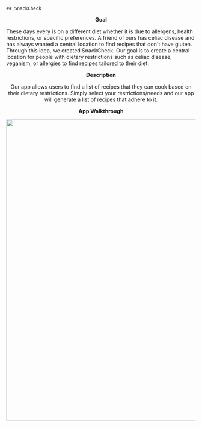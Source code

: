                                                                                     ## SnackCheck

<p align="center" font-size="20px"><b >Goal</b></p>

  These days every is on a different diet whether it is due to allergens, health restrictions, or specific preferences.  A friend of ours has celiac disease and has always wanted a central location to find recipes that don't have gluten. Through this idea, we created SnackCheck. Our goal is to create a central location for people with dietary restrictions such as celiac disease, veganism, or allergies to find recipes tailored to their diet.


<p align="center" font-size="20px"><b >Description</b></p>

  <p align="center">Our app allows users to find a list of recipes that they can cook based on their dietary restrictions.  Simply select your restrictions/needs and our app will generate a list of recipes that adhere to it.<p>


<p align="center" font-size="20px"><b >App Walkthrough</b></p>
<div align="center"><img src="https://github.com/ELK75/SnackCheck/blob/master/demoWithOverlay.gif" width=800><div>
